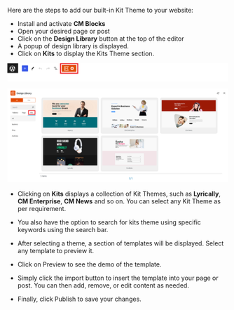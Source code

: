 
Here are the steps to add our built-in Kit Theme to your website:

* Install and activate **CM Blocks**
* Open your desired page or post
* Click on the **Design Library** button at the top of the editor
* A popup of design library is displayed.
* Click on **Kits** to display the Kits Theme section.

![Design Library button](img/importer-button.png)

![Design Library for Choose a Kit Theme](img/kits-docs-choose-img.png)


* Clicking on **Kits** displays a collection of Kit Themes, such as **Lyrically**, **CM Enterprise**, **CM News** and so on. You can select any Kit Theme as per requirement.

* You also have the option to search for kits theme using specific keywords using the search bar.

* After selecting a theme, a section of templates will be displayed. Select any template to preview it.

* Click on Preview to see the demo of the template.

* Simply click the import button to insert the template into your page or post. You can then add, remove, or edit content as needed.

* Finally, click Publish to save your changes.



